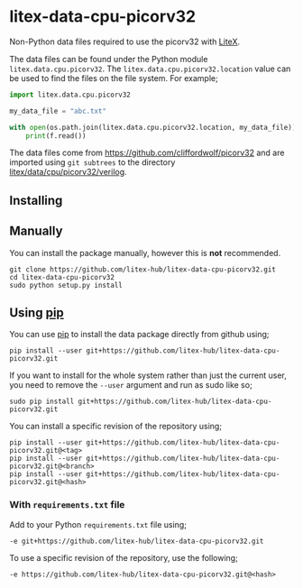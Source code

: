 # litex-data-cpu-picorv32

Non-Python data files required to use the picorv32 with
[LiteX](https://github.com/enjoy-digital/litex.git).

The data files can be found under the Python module `litex.data.cpu.picorv32`. The
`litex.data.cpu.picorv32.location` value can be used to find the files on the file system.
For example;

```python
import litex.data.cpu.picorv32

my_data_file = "abc.txt"

with open(os.path.join(litex.data.cpu.picorv32.location, my_data_file)) as f:
    print(f.read())
```


The data files come from https://github.com/cliffordwolf/picorv32
and are imported using `git subtrees` to the directory
[litex/data/cpu/picorv32/verilog](litex/data/cpu/picorv32/verilog).



## Installing

## Manually

You can install the package manually, however this is **not** recommended.

```
git clone https://github.com/litex-hub/litex-data-cpu-picorv32.git
cd litex-data-cpu-picorv32
sudo python setup.py install
```

## Using [pip](https://pip.pypa.io/)

You can use [pip](https://pip.pypa.io/) to install the data package directly
from github using;

```
pip install --user git+https://github.com/litex-hub/litex-data-cpu-picorv32.git
```

If you want to install for the whole system rather than just the current user,
you need to remove the `--user` argument and run as sudo like so;

```
sudo pip install git+https://github.com/litex-hub/litex-data-cpu-picorv32.git
```

You can install a specific revision of the repository using;
```
pip install --user git+https://github.com/litex-hub/litex-data-cpu-picorv32.git@<tag>
pip install --user git+https://github.com/litex-hub/litex-data-cpu-picorv32.git@<branch>
pip install --user git+https://github.com/litex-hub/litex-data-cpu-picorv32.git@<hash>
```

### With `requirements.txt` file

Add to your Python `requirements.txt` file using;
```
-e git+https://github.com/litex-hub/litex-data-cpu-picorv32.git
```

To use a specific revision of the repository, use the following;
```
-e https://github.com/litex-hub/litex-data-cpu-picorv32.git@<hash>
```
